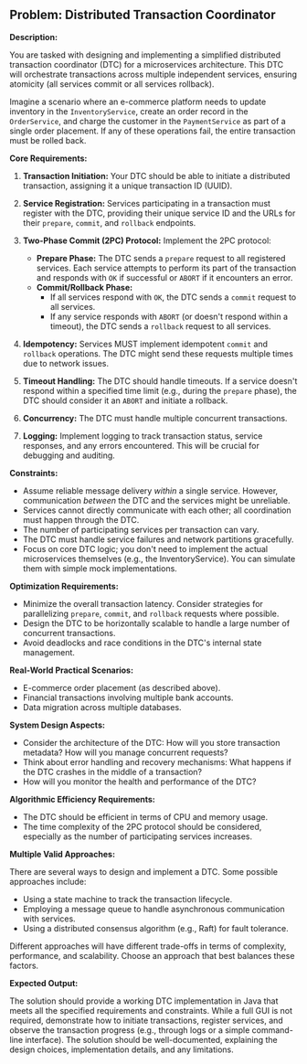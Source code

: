 ## Problem: Distributed Transaction Coordinator

**Description:**

You are tasked with designing and implementing a simplified distributed transaction coordinator (DTC) for a microservices architecture. This DTC will orchestrate transactions across multiple independent services, ensuring atomicity (all services commit or all services rollback).

Imagine a scenario where an e-commerce platform needs to update inventory in the `InventoryService`, create an order record in the `OrderService`, and charge the customer in the `PaymentService` as part of a single order placement. If any of these operations fail, the entire transaction must be rolled back.

**Core Requirements:**

1.  **Transaction Initiation:** Your DTC should be able to initiate a distributed transaction, assigning it a unique transaction ID (UUID).

2.  **Service Registration:** Services participating in a transaction must register with the DTC, providing their unique service ID and the URLs for their `prepare`, `commit`, and `rollback` endpoints.

3.  **Two-Phase Commit (2PC) Protocol:** Implement the 2PC protocol:
    *   **Prepare Phase:** The DTC sends a `prepare` request to all registered services. Each service attempts to perform its part of the transaction and responds with `OK` if successful or `ABORT` if it encounters an error.
    *   **Commit/Rollback Phase:**
        *   If all services respond with `OK`, the DTC sends a `commit` request to all services.
        *   If any service responds with `ABORT` (or doesn't respond within a timeout), the DTC sends a `rollback` request to all services.

4.  **Idempotency:** Services MUST implement idempotent `commit` and `rollback` operations. The DTC might send these requests multiple times due to network issues.

5.  **Timeout Handling:** The DTC should handle timeouts. If a service doesn't respond within a specified time limit (e.g., during the `prepare` phase), the DTC should consider it an `ABORT` and initiate a rollback.

6.  **Concurrency:** The DTC must handle multiple concurrent transactions.

7.  **Logging:** Implement logging to track transaction status, service responses, and any errors encountered. This will be crucial for debugging and auditing.

**Constraints:**

*   Assume reliable message delivery *within* a single service. However, communication *between* the DTC and the services might be unreliable.
*   Services cannot directly communicate with each other; all coordination must happen through the DTC.
*   The number of participating services per transaction can vary.
*   The DTC must handle service failures and network partitions gracefully.
*   Focus on core DTC logic; you don't need to implement the actual microservices themselves (e.g., the InventoryService). You can simulate them with simple mock implementations.

**Optimization Requirements:**

*   Minimize the overall transaction latency. Consider strategies for parallelizing `prepare`, `commit`, and `rollback` requests where possible.
*   Design the DTC to be horizontally scalable to handle a large number of concurrent transactions.
*   Avoid deadlocks and race conditions in the DTC's internal state management.

**Real-World Practical Scenarios:**

*   E-commerce order placement (as described above).
*   Financial transactions involving multiple bank accounts.
*   Data migration across multiple databases.

**System Design Aspects:**

*   Consider the architecture of the DTC: How will you store transaction metadata? How will you manage concurrent requests?
*   Think about error handling and recovery mechanisms: What happens if the DTC crashes in the middle of a transaction?
*   How will you monitor the health and performance of the DTC?

**Algorithmic Efficiency Requirements:**

*   The DTC should be efficient in terms of CPU and memory usage.
*   The time complexity of the 2PC protocol should be considered, especially as the number of participating services increases.

**Multiple Valid Approaches:**

There are several ways to design and implement a DTC. Some possible approaches include:

*   Using a state machine to track the transaction lifecycle.
*   Employing a message queue to handle asynchronous communication with services.
*   Using a distributed consensus algorithm (e.g., Raft) for fault tolerance.

Different approaches will have different trade-offs in terms of complexity, performance, and scalability. Choose an approach that best balances these factors.

**Expected Output:**

The solution should provide a working DTC implementation in Java that meets all the specified requirements and constraints. While a full GUI is not required, demonstrate how to initiate transactions, register services, and observe the transaction progress (e.g., through logs or a simple command-line interface).  The solution should be well-documented, explaining the design choices, implementation details, and any limitations.
